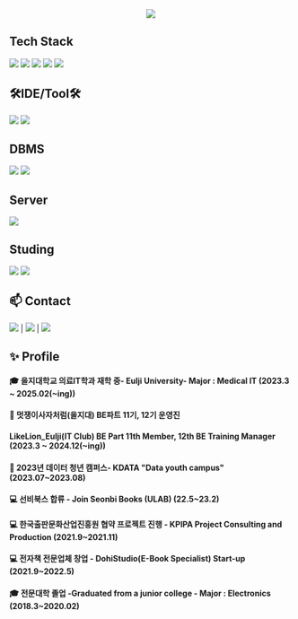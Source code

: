 <div align="center">
    <img src="https://capsule-render.vercel.app/api?type=soft&color=auto&height=200&section=header&text=Welcome%20to-nl-Choi%20Kyungtae's%20github.&fontSize=50" />
</div>


## Tech Stack
<img src="https://img.shields.io/badge/Java-ED8B00?style=for-the-badge&logo=openjdk&logoColor=white/">
 <img src="https://img.shields.io/badge/Springboot-6DB33F?style=for-the-badge&logo=springboot&logoColor=white"/>
 <img src="https://img.shields.io/badge/Spring-6DB33F?style=for-the-badge&logo=spring&logoColor=white/">
 <img src="https://img.shields.io/badge/Python-3776AB?style=for-the-badge&logo=python&logoColor=white/">
 <img src="https://img.shields.io/badge/R-276DC3?style=for-the-badge&logo=r&logoColor=white/">

## 🛠IDE/Tool🛠

<img src="https://img.shields.io/badge/Eclipse-2C2255?style=for-the-badge&logo=eclipse&logoColor=white/">
 <img src="https://img.shields.io/badge/IntelliJ_IDEA-000000.svg?style=for-the-badge&logo=intellij-idea&logoColor=white/">

## DBMS
<img src="https://img.shields.io/badge/MySQL-00000F?style=for-the-badge&logo=mysql&logoColor=white/">
<img src="https://img.shields.io/badge/H2-00000F?style=for-the-badge&logo=h2l&logoColor=white/">

## Server

<img src="https://img.shields.io/badge/Linux-FCC624?style=for-the-badge&logo=linux&logoColor=black/">


## Studing

<img src="https://img.shields.io/badge/NCP-03C75A?style=for-the-badge&logo=naver&logoColor=black/">
 <img src="https://img.shields.io/badge/AWS-232F3E?style=for-the-badge&logo=amazonwebservices&logoColor=black/">


## 📫 Contact
  
<a href="https://dohi-blog.tistory.com/68"><img src="https://img.shields.io/badge/Tistory-000000?style=for-the-badge&logo=tistory&logoColor=white/"></a>  | <a href="https://www.instagram.com/rudxofj/"><img src="https://img.shields.io/badge/Instagram-E4405F?style=for-the-badge&logo=instagram&logoColor=white/"></a> | <a href="mailto:kmam147@gmail.com"><img src="https://img.shields.io/badge/kmam147@gmail.com-D14836?style=for-the-badge&logo=gmail&logoColor=white"/></a>

## ✨ Profile
#### 🎓 을지대학교 의료IT학과 재학 중- Eulji University- Major : Medical IT (2023.3 ~ 2025.02(~ing))

#### 📖 멋쟁이사자처럼(을지대) BE파트 11기, 12기 운영진 

####    LikeLion_Eulji(IT Club) BE Part 11th Member, 12th BE Training Manager (2023.3 ~ 2024.12(~ing))

#### 📖 2023년 데이터 청년 캠퍼스- KDATA "Data youth campus" (2023.07~2023.08)

#### 💻 선비북스 합류 - Join Seonbi Books (ULAB) (22.5~23.2)

#### 💻 한국출판문화산업진흥원 협약 프로젝트 진행 - KPIPA Project Consulting and Production (2021.9~2021.11)

#### 💻 전자책 전문업체 창업 - DohiStudio(E-Book Specialist) Start-up (2021.9~2022.5)

#### 🎓 전문대학 졸업 -Graduated from a junior college - Major : Electronics (2018.3~2020.02)



